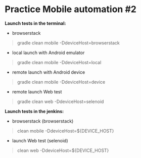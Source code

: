 # Practice **Mobile automation #2**

**Launch tests in the terminal:**

* browserstack
> gradle clean mobile -DdeviceHost=browserstack

* local launch with Android emulator
> gradle clean mobile -DdeviceHost=local

* remote launch with Android device
> gradle clean mobile -DdeviceHost=device

* remote launch Web test 
> gradle clean web -DdeviceHost=selenoid

**Launch tests in the jenkins:**

* browserstack (browserstack)
> clean mobile -DdeviceHost=${DEVICE_HOST}

* launch Web test (selenoid) 
> clean web -DdeviceHost=${DEVICE_HOST}
